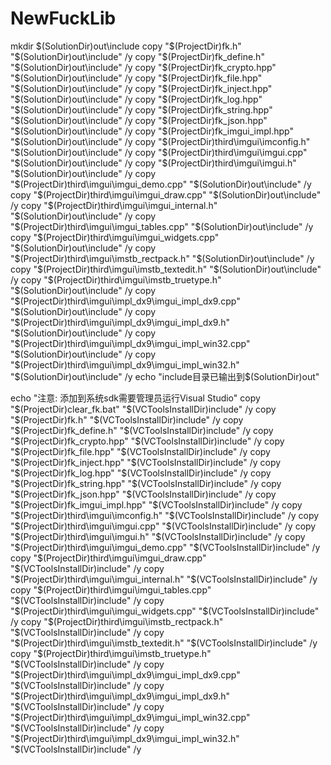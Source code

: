 # NewFuckLib
mkdir $(SolutionDir)out\include
copy "$(ProjectDir)fk.h" "$(SolutionDir)out\include" /y
copy "$(ProjectDir)fk_define.h" "$(SolutionDir)out\include" /y
copy "$(ProjectDir)fk_crypto.hpp" "$(SolutionDir)out\include" /y
copy "$(ProjectDir)fk_file.hpp" "$(SolutionDir)out\include" /y
copy "$(ProjectDir)fk_inject.hpp" "$(SolutionDir)out\include" /y
copy "$(ProjectDir)fk_log.hpp" "$(SolutionDir)out\include" /y
copy "$(ProjectDir)fk_string.hpp" "$(SolutionDir)out\include" /y
copy "$(ProjectDir)fk_json.hpp" "$(SolutionDir)out\include" /y
copy "$(ProjectDir)fk_imgui_impl.hpp" "$(SolutionDir)out\include" /y
copy "$(ProjectDir)third\imgui\imconfig.h" "$(SolutionDir)out\include" /y
copy "$(ProjectDir)third\imgui\imgui.cpp" "$(SolutionDir)out\include" /y
copy "$(ProjectDir)third\imgui\imgui.h" "$(SolutionDir)out\include" /y
copy "$(ProjectDir)third\imgui\imgui_demo.cpp" "$(SolutionDir)out\include" /y
copy "$(ProjectDir)third\imgui\imgui_draw.cpp" "$(SolutionDir)out\include" /y
copy "$(ProjectDir)third\imgui\imgui_internal.h" "$(SolutionDir)out\include" /y
copy "$(ProjectDir)third\imgui\imgui_tables.cpp" "$(SolutionDir)out\include" /y
copy "$(ProjectDir)third\imgui\imgui_widgets.cpp" "$(SolutionDir)out\include" /y
copy "$(ProjectDir)third\imgui\imstb_rectpack.h" "$(SolutionDir)out\include" /y
copy "$(ProjectDir)third\imgui\imstb_textedit.h" "$(SolutionDir)out\include" /y
copy "$(ProjectDir)third\imgui\imstb_truetype.h" "$(SolutionDir)out\include" /y
copy "$(ProjectDir)third\imgui\impl_dx9\imgui_impl_dx9.cpp" "$(SolutionDir)out\include" /y
copy "$(ProjectDir)third\imgui\impl_dx9\imgui_impl_dx9.h" "$(SolutionDir)out\include" /y
copy "$(ProjectDir)third\imgui\impl_dx9\imgui_impl_win32.cpp" "$(SolutionDir)out\include" /y
copy "$(ProjectDir)third\imgui\impl_dx9\imgui_impl_win32.h" "$(SolutionDir)out\include" /y
echo "include目录已输出到$(SolutionDir)out"

echo "注意: 添加到系统sdk需要管理员运行Visual Studio"
copy "$(ProjectDir)clear_fk.bat" "$(VCToolsInstallDir)include" /y
copy "$(ProjectDir)fk.h" "$(VCToolsInstallDir)include" /y
copy "$(ProjectDir)fk_define.h" "$(VCToolsInstallDir)include" /y
copy "$(ProjectDir)fk_crypto.hpp" "$(VCToolsInstallDir)include" /y
copy "$(ProjectDir)fk_file.hpp" "$(VCToolsInstallDir)include" /y
copy "$(ProjectDir)fk_inject.hpp" "$(VCToolsInstallDir)include" /y
copy "$(ProjectDir)fk_log.hpp" "$(VCToolsInstallDir)include" /y
copy "$(ProjectDir)fk_string.hpp" "$(VCToolsInstallDir)include" /y
copy "$(ProjectDir)fk_json.hpp" "$(VCToolsInstallDir)include" /y
copy "$(ProjectDir)fk_imgui_impl.hpp" "$(VCToolsInstallDir)include" /y
copy "$(ProjectDir)third\imgui\imconfig.h" "$(VCToolsInstallDir)include" /y
copy "$(ProjectDir)third\imgui\imgui.cpp" "$(VCToolsInstallDir)include" /y
copy "$(ProjectDir)third\imgui\imgui.h" "$(VCToolsInstallDir)include" /y
copy "$(ProjectDir)third\imgui\imgui_demo.cpp" "$(VCToolsInstallDir)include" /y
copy "$(ProjectDir)third\imgui\imgui_draw.cpp" "$(VCToolsInstallDir)include" /y
copy "$(ProjectDir)third\imgui\imgui_internal.h" "$(VCToolsInstallDir)include" /y
copy "$(ProjectDir)third\imgui\imgui_tables.cpp" "$(VCToolsInstallDir)include" /y
copy "$(ProjectDir)third\imgui\imgui_widgets.cpp" "$(VCToolsInstallDir)include" /y
copy "$(ProjectDir)third\imgui\imstb_rectpack.h" "$(VCToolsInstallDir)include" /y
copy "$(ProjectDir)third\imgui\imstb_textedit.h" "$(VCToolsInstallDir)include" /y
copy "$(ProjectDir)third\imgui\imstb_truetype.h" "$(VCToolsInstallDir)include" /y
copy "$(ProjectDir)third\imgui\impl_dx9\imgui_impl_dx9.cpp" "$(VCToolsInstallDir)include" /y
copy "$(ProjectDir)third\imgui\impl_dx9\imgui_impl_dx9.h" "$(VCToolsInstallDir)include" /y
copy "$(ProjectDir)third\imgui\impl_dx9\imgui_impl_win32.cpp" "$(VCToolsInstallDir)include" /y
copy "$(ProjectDir)third\imgui\impl_dx9\imgui_impl_win32.h" "$(VCToolsInstallDir)include" /y